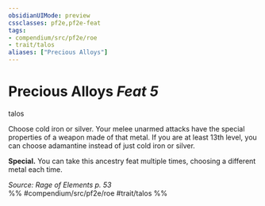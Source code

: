 ```yaml
---
obsidianUIMode: preview
cssclasses: pf2e,pf2e-feat
tags:
- compendium/src/pf2e/roe
- trait/talos
aliases: ["Precious Alloys"]
---
```

# Precious Alloys  *Feat 5*  
talos  


Choose cold iron or silver. Your melee unarmed attacks have the special properties of a weapon made of that metal. If you are at least 13th level, you can choose adamantine instead of just cold iron or silver.

**Special.** You can take this ancestry feat multiple times, choosing a different metal each time.

*Source: Rage of Elements p. 53*  
%% #compendium/src/pf2e/roe #trait/talos %%